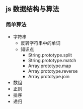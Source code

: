 ## js 数据结构与算法

### 简单算法
- 字符串
  - 反转字符串中的单词
  - 知识点
    - String.prototype.split
    - String.prototype.match
    - Array.prototype.map
    - Array.prototype.reverse
    - Array.prototype.join
- 数组
- 正则
- 排序
- 递归